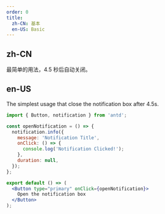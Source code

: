 ```yaml
---
order: 0
title:
  zh-CN: 基本
  en-US: Basic
---
```


## zh-CN

最简单的用法，4.5 秒后自动关闭。

## en-US

The simplest usage that close the notification box after 4.5s.

```jsx
import { Button, notification } from 'antd';

const openNotification = () => {
  notification.info({
    message: 'Notification Title',
    onClick: () => {
      console.log('Notification Clicked!');
    },
    duration: null,
  });
};

export default () => (
  <Button type="primary" onClick={openNotification}>
    Open the notification box
  </Button>
);
```
